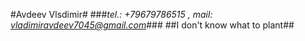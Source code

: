 #Avdeev Vlsdimir#
###*tel.: +79679786515 , mail: vladimiravdeev7045@gmail.com*###
##I don't know what to plant##
